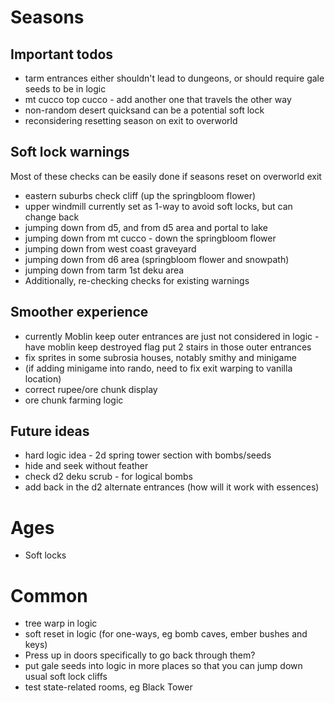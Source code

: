 # Seasons

## Important todos
- tarm entrances either shouldn't lead to dungeons, or should require gale seeds to be in logic
- mt cucco top cucco - add another one that travels the other way
- non-random desert quicksand can be a potential soft lock
- reconsidering resetting season on exit to overworld

## Soft lock warnings
Most of these checks can be easily done if seasons reset on overworld exit
- eastern suburbs check cliff (up the springbloom flower)
- upper windmill currently set as 1-way to avoid soft locks, but can change back
- jumping down from d5, and from d5 area and portal to lake
- jumping down from mt cucco - down the springbloom flower
- jumping down from west coast graveyard
- jumping down from d6 area (springbloom flower and snowpath)
- jumping down from tarm 1st deku area
- Additionally, re-checking checks for existing warnings

## Smoother experience 
- currently Moblin keep outer entrances are just not considered in logic - have moblin keep destroyed flag put 2 stairs in those outer entrances
- fix sprites in some subrosia houses, notably smithy and minigame  
- (if adding minigame into rando, need to fix exit warping to vanilla location)
- correct rupee/ore chunk display
- ore chunk farming logic

## Future ideas
- hard logic idea - 2d spring tower section with bombs/seeds
- hide and seek without feather
- check d2 deku scrub - for logical bombs
- add back in the d2 alternate entrances (how will it work with essences)

# Ages
- Soft locks

# Common
- tree warp in logic
- soft reset in logic (for one-ways, eg bomb caves, ember bushes and keys)
- Press up in doors specifically to go back through them?
- put gale seeds into logic in more places so that you can jump down usual soft lock cliffs 
- test state-related rooms, eg Black Tower